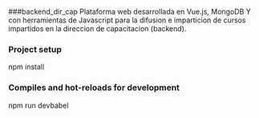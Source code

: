 ###backend_dir_cap
Plataforma web desarrollada en Vue.js, MongoDB Y con herramientas de Javascript para la difusion e imparticion de cursos impartidos en la direccion de capacitacion (backend).

### Project setup
npm install

### Compiles and hot-reloads for development
npm run devbabel